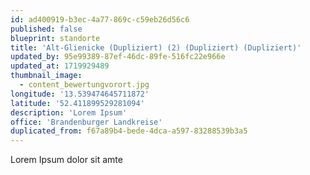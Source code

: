 ```yaml
---
id: ad400919-b3ec-4a77-869c-c59eb26d56c6
published: false
blueprint: standorte
title: 'Alt-Glienicke (Dupliziert) (2) (Dupliziert) (Dupliziert)'
updated_by: 95e99389-87ef-46dc-89fe-516fc22e966e
updated_at: 1719929489
thumbnail_image:
  - content_bewertungvorort.jpg
longitude: '13.539474645711872'
latitude: '52.411899529281094'
description: 'Lorem Ipsum'
office: 'Brandenburger Landkreise'
duplicated_from: f67a89b4-bede-4dca-a597-83288539b3a5
---
```

Lorem Ipsum dolor sit amte
